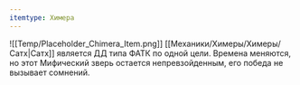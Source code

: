 ```yaml
---
itemtype: Химера
---
```

![[Temp/Placeholder_Chimera_Item.png]]
[[Механики/Химеры/Химеры/Сатх|Сатх]] является ДД типа ФАТК по одной цели. Времена меняются, но этот Мифический зверь остается непревзойденным, его победа не вызывает сомнений.
